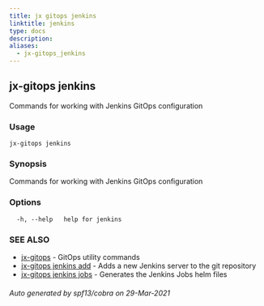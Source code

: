 ```yaml
---
title: jx gitops jenkins
linktitle: jenkins
type: docs
description: 
aliases:
  - jx-gitops_jenkins
---
```


## jx-gitops jenkins

Commands for working with Jenkins GitOps configuration

### Usage

```
jx-gitops jenkins
```

### Synopsis

Commands for working with Jenkins GitOps configuration

### Options

```
  -h, --help   help for jenkins
```

### SEE ALSO

* [jx-gitops](jx-gitops)	 - GitOps utility commands
* [jx-gitops jenkins add](jx-gitops_jenkins_add)	 - Adds a new Jenkins server to the git repository
* [jx-gitops jenkins jobs](jx-gitops_jenkins_jobs)	 - Generates the Jenkins Jobs helm files

###### Auto generated by spf13/cobra on 29-Mar-2021
